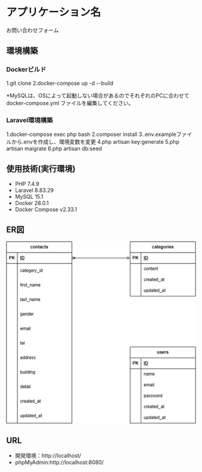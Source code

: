 # アプリケーション名
お問い合わせフォーム

## 環境構築
### Dockerビルド
1.git clone
2.docker-compose up -d --build

*MySQLは、OSによって起動しない場合があるのでそれぞれのPCに合わせて docker-compose.yml ファイルを編集してください。

### Laravel環境構築
1.docker-compose exec php bash
2.composer install
3..env.exampleファイルから.envを作成し、環境変数を変更
4.php artisan key:generate
5.php artisan maigrate
6.php artisan db:seed


## 使用技術(実行環境)
- PHP 7.4.9
- Laravel 8.83.29
- MySQL 15.1
- Docker 28.0.1
- Docker Compose v2.33.1

## ER図
![ER Diagram](./index.png)

## URL
- 開発環境：http://localhost/
- phpMyAdmin:http://localhost:8080/